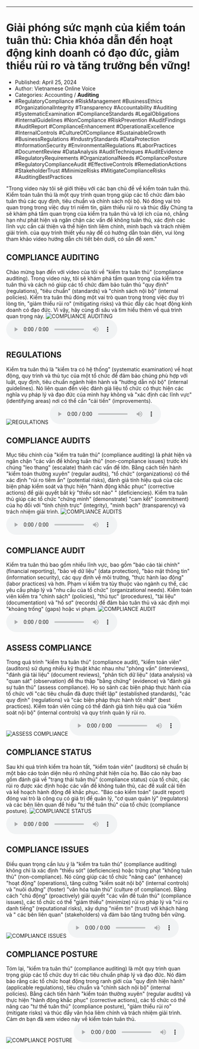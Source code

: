 
---

# Giải phóng sức mạnh của kiểm toán tuân thủ: Chìa khóa dẫn đến hoạt động kinh doanh có đạo đức, giảm thiểu rủi ro và tăng trưởng bền vững!

- Published: April 25, 2024
- Author: Vietnamese Online Voice
- Categories: Accounting / **Auditing**
- #RegulatoryCompliance #RiskManagement #BusinessEthics #OrganizationalIntegrity #Transparency #Accountability #Auditing #SystematicExamination #ComplianceStandards #LegalObligations #InternalGuidelines #NonCompliance #RiskPrevention #AuditFindings #AuditReport #ComplianceEnhancement #OperationalExcellence #InternalControls #CultureOfCompliance #SustainableGrowth #BusinessRegulations #IndustryStandards #DataProtection #InformationSecurity #EnvironmentalRegulations #LaborPractices #DocumentReview #DataAnalysis #AuditTechniques #AuditEvidence #RegulatoryRequirements #OrganizationalNeeds #CompliancePosture #RegulatoryComplianceAudit #EffectiveControls #RemediationActions #StakeholderTrust #MinimizeRisks #MitigateComplianceRisks #AuditingBestPractices

"Trong video này tôi sẽ giới thiệu với các bạn chủ đề về kiểm toán tuân thủ. Kiểm toán tuân thủ là một quy trình quan trọng giúp các tổ chức đảm bảo tuân thủ các quy định, tiêu chuẩn và chính sách nội bộ. Nó đóng vai trò quan trọng trong việc duy trì niềm tin, giảm thiểu rủi ro và thúc đẩy Chúng ta sẽ khám phá tầm quan trọng của kiểm tra tuân thủ và lợi ích của nó, chẳng hạn như phát hiện và ngăn chặn các vấn đề không tuân thủ, xác định các lĩnh vực cần cải thiện và thể hiện tính liêm chính, minh bạch và trách nhiệm giải trình. của quy trình thiết yếu này để có hướng dẫn toàn diện, vui lòng tham khảo video hướng dẫn chi tiết bên dưới, có sẵn để xem."


## COMPLIANCE AUDITING

Chào mừng bạn đến với video của tôi về "kiểm tra tuân thủ" (compliance auditing). Trong video này, tôi sẽ khám phá tầm quan trọng của kiểm tra tuân thủ và cách nó giúp các tổ chức đảm bảo tuân thủ "quy định" (regulations), "tiêu chuẩn" (standards) và "chính sách nội bộ" (internal policies). Kiểm tra tuân thủ đóng một vai trò quan trọng trong việc duy trì lòng tin, "giảm thiểu rủi ro" (mitigating risks) và thúc đẩy các hoạt động kinh doanh có đạo đức. Vì vậy, hãy cùng đi sâu và tìm hiểu thêm về quá trình quan trọng này.
![COMPLIANCE AUDITING](https://http-archiver-apis-production-80.schnworks.com/storage/images/transitions/2024-04-24/transition-9442730563-Montserrat-Black-880E4F.jpg)
<audio controls>
    <source src="https://http-archiver-apis-production-80.schnworks.com/storage/audio/file-8293514952.mp3" type="audio/mpeg">
</audio>



## REGULATIONS

Kiểm tra tuân thủ là "kiểm tra có hệ thống" (systematic examination) về hoạt động, quy trình và thủ tục của một tổ chức để đảm bảo chúng phù hợp với luật, quy định, tiêu chuẩn ngành hiện hành và "hướng dẫn nội bộ" (internal guidelines). Nó liên quan đến việc đánh giá liệu tổ chức có thực hiện các nghĩa vụ pháp lý và đạo đức của mình hay không và "xác định các lĩnh vực" (identifying areas) nơi có thể cần "cải tiến" (improvements).
![REGULATIONS](https://http-archiver-apis-production-80.schnworks.com/storage/images/transitions/2024-04-24/transition-2142457813-Montserrat-Regular-7B1FA2.jpg)
<audio controls>
    <source src="https://http-archiver-apis-production-80.schnworks.com/storage/audio/file-7823344392.mp3" type="audio/mpeg">
</audio>



## COMPLIANCE AUDITS

Mục tiêu chính của "kiểm tra tuân thủ" (compliance auditing) là phát hiện và ngăn chặn "các vấn đề không tuân thủ" (non-compliance issues) trước khi chúng "leo thang" (escalate) thành các vấn đề lớn. Bằng cách tiến hành "kiểm toán thường xuyên" (regular audits), "tổ chức" (organizations) có thể xác định "rủi ro tiềm ẩn" (potential risks), đánh giá tính hiệu quả của các biện pháp kiểm soát và thực hiện "hành động khắc phục" (corrective actions) để giải quyết bất kỳ "thiếu sót nào" " (deficiencies). Kiểm tra tuân thủ giúp các tổ chức "chứng minh" (demonstrate) "cam kết" (commitment) của họ đối với "tính chính trực" (integrity), "minh bạch" (transparency) và trách nhiệm giải trình.
![COMPLIANCE AUDITS](https://http-archiver-apis-production-80.schnworks.com/storage/images/transitions/2024-04-24/transition-10583704131-Montserrat-Thin-673AB7.jpg)
<audio controls>
    <source src="https://http-archiver-apis-production-80.schnworks.com/storage/audio/file-3571649641.mp3" type="audio/mpeg">
</audio>



## COMPLIANCE AUDIT

Kiểm tra tuân thủ bao gồm nhiều lĩnh vực, bao gồm "báo cáo tài chính" (financial reporting), "bảo vệ dữ liệu" (data protection), "bảo mật thông tin" (information security), các quy định về môi trường, "thực hành lao động" (labor practices) và hơn. Phạm vi kiểm tra tùy thuộc vào ngành cụ thể, các yêu cầu pháp lý và "nhu cầu của tổ chức" (organizational needs). Kiểm toán viên kiểm tra "chính sách" (policies), "thủ tục" (procedures), "tài liệu" (documentation) và "hồ sơ" (records) để đảm bảo tuân thủ và xác định mọi "khoảng trống" (gaps) hoặc vi phạm.
![COMPLIANCE AUDIT](https://http-archiver-apis-production-80.schnworks.com/storage/images/transitions/2024-04-24/transition-24939514496-Montserrat-Bold-283593.jpg)
<audio controls>
    <source src="https://http-archiver-apis-production-80.schnworks.com/storage/audio/file-50993558130.mp3" type="audio/mpeg">
</audio>



## ASSESS COMPLIANCE

Trong quá trình "kiểm tra tuân thủ" (compliance audit), "kiểm toán viên" (auditors) sử dụng nhiều kỹ thuật khác nhau như "phỏng vấn" (interviews), "đánh giá tài liệu" (document reviews), "phân tích dữ liệu" (data analysis) và "quan sát" (observation) để thu thập "bằng chứng" (evidence) và "đánh giá sự tuân thủ" (assess compliance). Họ so sánh các biện pháp thực hành của tổ chức với "các tiêu chuẩn đã được thiết lập" (established standards), "các quy định" (regulations) và "các biện pháp thực hành tốt nhất" (best practices). Kiểm toán viên cũng có thể đánh giá tính hiệu quả của "kiểm soát nội bộ" (internal controls) và quy trình quản lý rủi ro.
![ASSESS COMPLIANCE](https://http-archiver-apis-production-80.schnworks.com/storage/images/transitions/2024-04-24/transition-74865710045-Montserrat-ExtraBold-673AB7.jpg)
<audio controls>
    <source src="https://http-archiver-apis-production-80.schnworks.com/storage/audio/file-40036766365.mp3" type="audio/mpeg">
</audio>



## COMPLIANCE STATUS

Sau khi quá trình kiểm tra hoàn tất, "kiểm toán viên" (auditors) sẽ chuẩn bị một báo cáo toàn diện nêu rõ những phát hiện của họ. Báo cáo này bao gồm đánh giá về "trạng thái tuân thủ" (compliance status) của tổ chức, các rủi ro được xác định hoặc các vấn đề không tuân thủ, các đề xuất cải tiến và kế hoạch hành động để khắc phục. "Báo cáo kiểm toán" (audit report) đóng vai trò là công cụ có giá trị để quản lý, "cơ quan quản lý" (regulators) và các bên liên quan để hiểu "tư thế tuân thủ" của tổ chức (compliance posture).
![COMPLIANCE STATUS](https://http-archiver-apis-production-80.schnworks.com/storage/images/transitions/2024-04-24/transition-42404017942-Montserrat-ExtraBold-1A237E.jpg)
<audio controls>
    <source src="https://http-archiver-apis-production-80.schnworks.com/storage/audio/file-21850797776.mp3" type="audio/mpeg">
</audio>



## COMPLIANCE ISSUES

Điều quan trọng cần lưu ý là "kiểm tra tuân thủ" (compliance auditing) không chỉ là xác định "thiếu sót" (deficiencies) hoặc trừng phạt "không tuân thủ" (non-compliance). Nó cũng giúp các tổ chức "nâng cao" (enhance) "hoạt động" (operations), tăng cường "kiểm soát nội bộ" (internal controls) và "nuôi dưỡng" (foster) "văn hóa tuân thủ" (culture of compliance). Bằng cách "chủ động" (proactively) giải quyết "các vấn đề tuân thủ" (compliance issues), các tổ chức có thể "giảm thiểu" (minimize) rủi ro pháp lý và "rủi ro danh tiếng" (reputational risks), xây dựng "niềm tin" (trust) với khách hàng và " các bên liên quan" (stakeholders) và đảm bảo tăng trưởng bền vững.
![COMPLIANCE ISSUES](https://http-archiver-apis-production-80.schnworks.com/storage/images/transitions/2024-04-24/transition--42273224608-Montserrat-Bold-880E4F.jpg)
<audio controls>
    <source src="https://http-archiver-apis-production-80.schnworks.com/storage/audio/file-13383398170.mp3" type="audio/mpeg">
</audio>



## COMPLIANCE POSTURE

Tóm lại, "kiểm tra tuân thủ" (compliance auditing) là một quy trình quan trọng giúp các tổ chức duy trì các tiêu chuẩn pháp lý và đạo đức. Nó đảm bảo rằng các tổ chức hoạt động trong ranh giới của "quy định hiện hành" (applicable regulations), tiêu chuẩn và "chính sách nội bộ" (internal policies). Bằng cách tiến hành "kiểm toán thường xuyên" (regular audits) và thực hiện "hành động khắc phục" (corrective actions), các tổ chức có thể nâng cao "tư thế tuân thủ" (compliance posture), "giảm thiểu rủi ro" (mitigate risks) và thúc đẩy văn hóa liêm chính và trách nhiệm giải trình. Cảm ơn bạn đã xem video này về kiểm toán tuân thủ.
![COMPLIANCE POSTURE](https://http-archiver-apis-production-80.schnworks.com/storage/images/transitions/2024-04-24/transition--12706836812-Montserrat-Medium-673AB7.jpg)
<audio controls>
    <source src="https://http-archiver-apis-production-80.schnworks.com/storage/audio/file-12863105191.mp3" type="audio/mpeg">
</audio>

